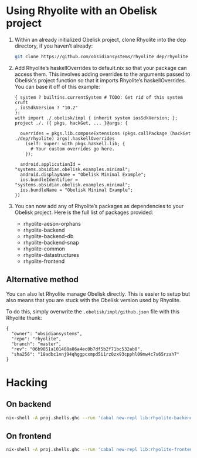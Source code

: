 # Using Rhyolite with an Obelisk project

1. Within an already initialized Obelisk project, clone Rhyolite into
   the dep directory, if you haven’t already:

   ```bash
   git clone https://github.com/obsidiansystems/rhyolite dep/rhyolite
   ```

1. Add Rhyolite’s haskellOverrides to default.nix so that your package
   can access them. This involves adding overrides to the arguments
   passed to Obelisk’s project function so that it imports Rhyolite’s
   haskellOverrides. You can base it off of this example:

   ```
   { system ? builtins.currentSystem # TODO: Get rid of this system cruft
   , iosSdkVersion ? "10.2"
   }:
   with import ./.obelisk/impl { inherit system iosSdkVersion; };
   project ./. ({ pkgs, hackGet, ... }@args: {

     overrides = pkgs.lib.composeExtensions (pkgs.callPackage (hackGet ./dep/rhyolite) args).haskellOverrides
       (self: super: with pkgs.haskell.lib; {
         # Your custom overrides go here.
       });

     android.applicationId = "systems.obsidian.obelisk.examples.minimal";
     android.displayName = "Obelisk Minimal Example";
     ios.bundleIdentifier = "systems.obsidian.obelisk.examples.minimal";
     ios.bundleName = "Obelisk Minimal Example";
   })
   ```

1. You can now add any of Rhyolite’s packages as dependencies to your
   Obelisk project. Here is the full list of packages provided:

   - rhyolite-aeson-orphans
   - rhyolite-backend
   - rhyolite-backend-db
   - rhyolite-backend-snap
   - rhyolite-common
   - rhyolite-datastructures
   - rhyolite-frontend

## Alternative method

You can also let Rhyolite manage Obelisk directly. This is easier to
setup but also means that you are stuck with the Obelisk version used
by Rhyolite.

To do this, simply overwrite the ```.obelisk/impl/github.json``` file
with this Rhyolite thunk:

```
{
  "owner": "obsidiansystems",
  "repo": "rhyolite",
  "branch": "master",
  "rev": "06b9851a101408a86a4ec0b7df5b2f71bc532ab0",
  "sha256": "18adbc1nnj94qhggpcxmpd5i1rz0zx93cpphl09mw4c7s65rzah7"
}
```

# Hacking


## On backend

```bash
nix-shell -A proj.shells.ghc --run 'cabal new-repl lib:rhyolite-backend'
```


## On frontend

```bash
nix-shell -A proj.shells.ghc --run 'cabal new-repl lib:rhyolite-frontend'
```
